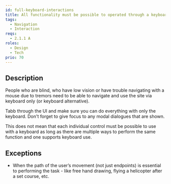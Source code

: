 ```yaml
---
id: full-keyboard-interactions
title: All functionality must be possible to operated through a keyboard
tags:
  - Navigation
  - Interaction
reqs:
  - 2.1.1 A
roles:
  - Design
  - Tech
prio: 70
---
```


## Description

People who are blind, who have low vision or have trouble navigating with a mouse due to tremors need to be able to navigate and use the site via keyboard only (or keyboard alternative).

Tabb through the UI and make sure you can do everything with only the keyboard. Don't forget to give focus to any modal dialogues that are shown.

This does not mean that each individual control must be possible to use with a keyboard as long as there are multiple ways to perform the same function and one supports keyboard use.

## Exceptions

- When the path of the user’s movement (not just endpoints) is essential to performing the task - like free hand drawing, flying a helicopter after a set course, etc.
